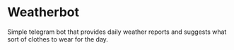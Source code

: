 # Weatherbot

Simple telegram bot that provides daily weather reports and suggests what sort of clothes to wear for the day.
